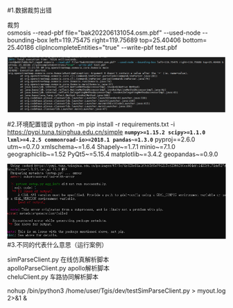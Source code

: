 #1.数据裁剪出错

裁剪  
osmosis --read-pbf file="bak202206131054.osm.pbf" --used-node --bounding-box left=119.75475 right=119.75689 top=25.40406 bottom=
25.40186 clipIncompleteEntities="true" --write-pbf test.pbf 

![](.Q&A_images/fc184a7a.png)

#2.环境配置错误
python -m pip install -r requirements.txt -i https://pypi.tuna.tsinghua.edu.cn/simple
**`numpy>=1.15.2
scipy>=1.1.0
lxml>=4.2.5
commonroad-io>=2018.1
pandas~=1.3.0`**
pyproj==2.6.0
utm~=0.7.0
xmlschema~=1.6.4
Shapely~=1.7.1
minio~=7.1.0
geographiclib~=1.52
PyQt5~=5.15.4
matplotlib~=3.4.2
geopandas~=0.9.0

![](.Q&A_images/53d61086.png)
#3.不同的代表什么意思（运行案例）

simParseClient.py 在线仿真解析脚本  
apolloParseClient.py apollo解析脚本     
cheluClient.py 车路协同解析脚本     


nohup /bin/python3 /home/user/Tgis/dev/testSimParseClient.py > myout.log 2>&1 &